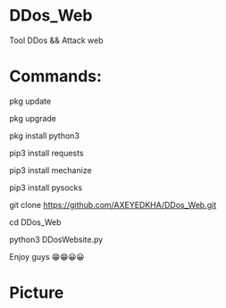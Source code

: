 # DDos_Web
Tool  DDos &amp;&amp; Attack web
# Commands:

pkg update

pkg upgrade

pkg install python3

pip3 install requests

pip3 install mechanize

pip3 install pysocks

git clone https://github.com/AXEYEDKHA/DDos_Web.git

cd DDos_Web

python3 DDosWebsite.py

Enjoy guys 😁😁😀😀

# Picture

<img href = "2021_10_10_04_40_46.jpg"></img>


